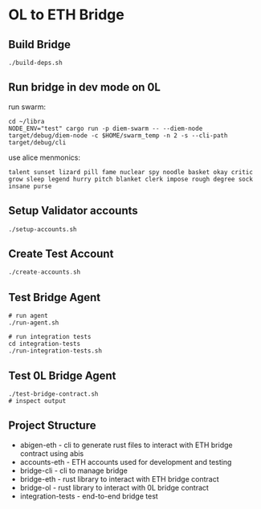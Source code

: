 # OL to ETH Bridge

## Build Bridge
```
./build-deps.sh 
```

## Run bridge in dev mode on 0L
run swarm:
```
cd ~/libra
NODE_ENV="test" cargo run -p diem-swarm -- --diem-node target/debug/diem-node -c $HOME/swarm_temp -n 2 -s --cli-path target/debug/cli
```

use alice menmonics:
```
talent sunset lizard pill fame nuclear spy noodle basket okay critic grow sleep legend hurry pitch blanket clerk impose rough degree sock insane purse
```

## Setup Validator accounts
```
./setup-accounts.sh
```

## Create Test Account
```asm
./create-accounts.sh
```


## Test Bridge Agent
```
# run agent
./run-agent.sh

# run integration tests
cd integration-tests
./run-integration-tests.sh
```

## Test 0L Bridge Agent
```
./test-bridge-contract.sh
# inspect output
```

## Project Structure
* abigen-eth - cli to generate rust files to interact with ETH bridge contract using abis
* accounts-eth - ETH accounts used for development and testing
* bridge-cli - cli to manage bridge
* bridge-eth - rust library to interact with ETH bridge contract
* bridge-ol - rust library to interact with 0L bridge contract
* integration-tests - end-to-end bridge test

